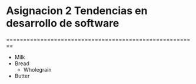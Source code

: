 # Asignacion 2 Tendencias en desarrollo de software
========================================================

* Milk
* Bread
    * Wholegrain
* Butter

